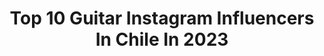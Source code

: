 ---
title: Top 10 Guitar Instagram Influencers In Chile In 2023
description: >-
  Find top guitar Instagram influencers in Chile in 2023. Most popular hashtags: #photography #musicachilena #swillstraps.
platform: Instagram
hits: 29
text_top: Analyze the best Instagram influencers on inBeat.
text_bottom: Our search engine aggregates 29 Instagram influencers like this in Chile for you to collaborate.
profiles:
  - username: "blackenedbbx"
    fullname: >-
      Agustín Cutipa
    bio: >-
      Beatboxer canto/guitarra
    location: "Chile"
    followers: 8794
    engagement: 1502
    commentsToLikes: 0.044277
    id: ck8t0cdomrl440j785sdpchdv
    verified: false
    hashtags: "#beatbox, #inwardbass, #swissbeatbox, #riddim"
  - username: "chealvizuris"
    fullname: >-
      Che Alvizuris
    bio: >-
      Married to Raquel ❤️ - Jesús - @lead.musica 🎸 - @wonder____studio - Guitarrista - Fotógrafo - FilmMaker - Guate 🇬🇹
    location: "Chile"
    followers: 7250
    engagement: 632
    commentsToLikes: 0.023563
    id: ck0vy99xx2uti0i19cbo9npg8
    verified: false
    hashtags: "#lensonstreets, #france, #filmisnotdead, #ableton"
  - username: "nintendojc"
    fullname: >-
      Juan Cancino
    bio: >-
      •Ingeniero en Marketing •Nintendo Influencer •Guitarrista •¡NO SOY TIENDA! •Santiago - Chile
    location: "Chile"
    followers: 50826
    engagement: 565
    commentsToLikes: 0.029990
    id: ck5zkfmqzje6f0i14f53q1sq8
    verified: false
    hashtags: "#supermario, #fanart, #art, #mario"
  - username: "abeja_"
    fullname: >-
      Alejandro Abeijón
    bio: >-
      Guitarrista/ Guitar player of @Rawayana 📍🇲🇽
    location: "Chile"
    followers: 24973
    engagement: 725
    commentsToLikes: 0.031012
    id: ck5hpxliks58m0i118cieua7i
    verified: true
    hashtags: "#tbt, #siemprefreshday, #blackouttuesday"
  - username: "andresgorlo"
    fullname: >-
      Andrés Gorlo
    bio: >-
      Hago fotos y toco guitarra 📍Montevideo, Uruguay🇺🇾 Mi trabajo comercial en el sitio Web
    location: "Chile"
    followers: 3478
    engagement: 746
    commentsToLikes: 0.068275
    id: ck0tvg09cb6t60i19r474o3ic
    verified: false
    hashtags: "#uruguay, #paisajes, #instatravel, #sunset"
  - username: "kokebenavides"
    fullname: >-
      Koke Benavides
    bio: >-
      -Guitarist/Composer -Artist/Endorser: @strandbergguitars @overdrive.cl @neuraldsp @ikmultimedia @swillstraps DM para clases de guitarra online.
    location: "Chile"
    followers: 11963
    engagement: 367
    commentsToLikes: 0.025309
    id: ckaorz6otpfeh0i78xn2pq6wn
    verified: false
    hashtags: "#strandbergguitars, #lickwars, #thump, #fusionmusic"
  - username: "cfunk"
    fullname: >-
      C-Funk
    bio: >-
      Guitarrista #musicproducer @lostetas @chanchoenpiedraoficial #abletoncertifiedtrainer 🚨Nuevo Video de POPPIN🚨⬇️
    location: "Chile"
    followers: 49530
    engagement: 246
    commentsToLikes: 0.029247
    id: ck8swsonbf3nv0j785951lv7z
    verified: true
    hashtags: "#poppin, #talkbox, #musicproducer, #prince"
  - username: "sanbyemusic"
    fullname: >-
      Sanbye
    bio: >-
      Escucha mi canción “Amiga“ 👇🏻👇🏻
    location: "Chile"
    followers: 14046
    engagement: 313
    commentsToLikes: 0.040314
    id: ck6u6xn84ibav0j71jdbd53yn
    verified: false
    hashtags: "#music, #chile, #guitarra, #amor"
  - username: "angelinebernini"
    fullname: >-
      A N G E L I N E  B E R N I N I
    bio: >-
      🎸 Gtr & Vocals @hidalgoband 🎥 Mixing & Video Producer 🎓 Clases Particulares - @overdrive.cl @swillstraps @chapmanguitars @ikmultimediaes @sitstrings
    location: "Chile"
    followers: 5211
    engagement: 950
    commentsToLikes: 0.084806
    id: ck6tj6kbd23vo0j71ku2dfx3g
    verified: false
    hashtags: "#musical, #singer, #songs, #veganartist"
  - username: "flamencodepuracepa"
    fullname: >-
      flamencodepuracepa
    bio: >-
      ¡Aquí se vive el Flamenco! 👏🏼 Fotos y vídeos todos los días 📸📹 TikTok: @flamencodepuracepa 🎥 Canal Telegram: flamencodepuracepa 📍 Andalucía
    location: "Chile"
    followers: 10141
    engagement: 361
    commentsToLikes: 0.016409
    id: ckapai61cw7jb0i78cv25hlbw
    verified: false
    hashtags: "#cantaor, #flamenco, #flamencoguitar, #solea"
---